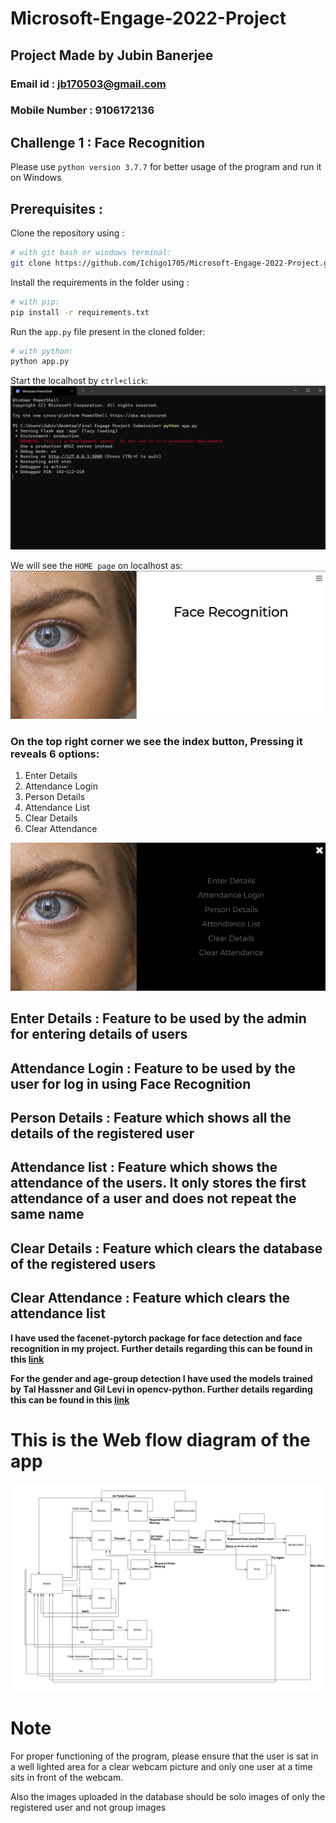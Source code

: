 # Microsoft-Engage-2022-Project
## Project Made by Jubin Banerjee
### Email id : jb170503@gmail.com
### Mobile Number : 9106172136

## Challenge 1 : Face Recognition

Please use `python version 3.7.7` for better usage of the program and run it on Windows

## Prerequisites :
Clone the repository using :
```bash
# with git bash or windows terminal:
git clone https://github.com/Ichigo1705/Microsoft-Engage-2022-Project.git
```
Install the requirements in the folder using :
```bash
# with pip:
pip install -r requirements.txt
```

Run the `app.py` file present in the cloned folder:
```bash
# with python:
python app.py
```

Start the localhost by `ctrl+click`:
![Image 1](Image1.png)

We will see the `HOME page` on localhost as:
![Image 2](Image2.png)

### On the top right corner we see the index button, Pressing it reveals 6 options: 
1. Enter Details
2. Attendance Login
3. Person Details
4. Attendance List
5. Clear Details
6. Clear Attendance

![Image 3](Image3.png)

## Enter Details : Feature to be used by the admin for entering details of users
## Attendance Login : Feature to be used by the user for log in using Face Recognition
## Person Details : Feature which shows all the details of the registered user
## Attendance list : Feature which shows the attendance of the users. It only stores the first attendance of a user and does not repeat the same name
## Clear Details : Feature which clears the database of the registered users
## Clear Attendance : Feature which clears the attendance list

**I have used the facenet-pytorch package for face detection and face recognition in my project.
Further details regarding this can be found in this [link](https://github.com/Ichigo1705/facenet-pytorch)**

**For the gender and age-group detection I have used the models trained by Tal Hassner and Gil Levi in opencv-python.
Further details regarding this can be found in this [link](https://github.com/Ichigo1705/Gender-and-Age-Detection)**

# This is the Web flow diagram of the app
![Image 4](Image4.png)

# Note
For proper functioning of the program, please ensure that the user is sat in a well lighted area for a clear webcam picture and only one user at a time sits in front of the webcam.

Also the images uploaded in the database should be solo images of only the registered user and not group images
